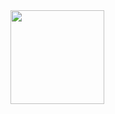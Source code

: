 <img src="https://media.tenor.com/images/d460ddaa628a29446e5bbc7f38869807/tenor.gif" width="150" height="150" />
